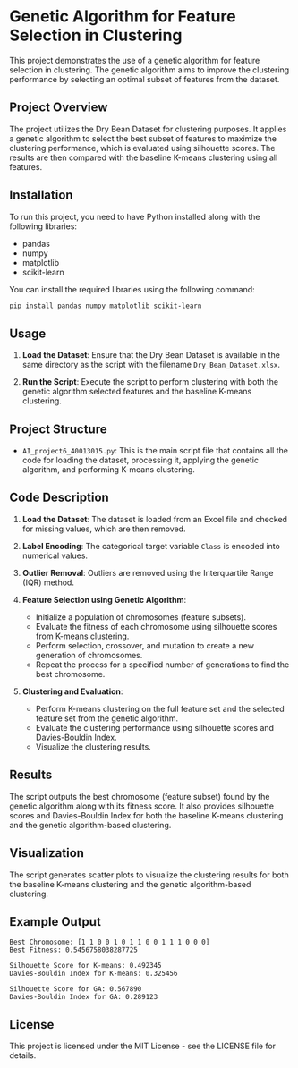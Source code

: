 # Genetic Algorithm for Feature Selection in Clustering

This project demonstrates the use of a genetic algorithm for feature selection in clustering. The genetic algorithm aims to improve the clustering performance by selecting an optimal subset of features from the dataset.

## Project Overview

The project utilizes the Dry Bean Dataset for clustering purposes. It applies a genetic algorithm to select the best subset of features to maximize the clustering performance, which is evaluated using silhouette scores. The results are then compared with the baseline K-means clustering using all features.

## Installation

To run this project, you need to have Python installed along with the following libraries:
- pandas
- numpy
- matplotlib
- scikit-learn

You can install the required libraries using the following command:
```bash
pip install pandas numpy matplotlib scikit-learn
```

## Usage

1. **Load the Dataset**: Ensure that the Dry Bean Dataset is available in the same directory as the script with the filename `Dry_Bean_Dataset.xlsx`.

2. **Run the Script**: Execute the script to perform clustering with both the genetic algorithm selected features and the baseline K-means clustering.

## Project Structure

- `AI_project6_40013015.py`: This is the main script file that contains all the code for loading the dataset, processing it, applying the genetic algorithm, and performing K-means clustering.

## Code Description

1. **Load the Dataset**: The dataset is loaded from an Excel file and checked for missing values, which are then removed.

2. **Label Encoding**: The categorical target variable `Class` is encoded into numerical values.

3. **Outlier Removal**: Outliers are removed using the Interquartile Range (IQR) method.

4. **Feature Selection using Genetic Algorithm**:
    - Initialize a population of chromosomes (feature subsets).
    - Evaluate the fitness of each chromosome using silhouette scores from K-means clustering.
    - Perform selection, crossover, and mutation to create a new generation of chromosomes.
    - Repeat the process for a specified number of generations to find the best chromosome.

5. **Clustering and Evaluation**:
    - Perform K-means clustering on the full feature set and the selected feature set from the genetic algorithm.
    - Evaluate the clustering performance using silhouette scores and Davies-Bouldin Index.
    - Visualize the clustering results.

## Results

The script outputs the best chromosome (feature subset) found by the genetic algorithm along with its fitness score. It also provides silhouette scores and Davies-Bouldin Index for both the baseline K-means clustering and the genetic algorithm-based clustering.

## Visualization

The script generates scatter plots to visualize the clustering results for both the baseline K-means clustering and the genetic algorithm-based clustering.

## Example Output

```
Best Chromosome: [1 1 0 0 1 0 1 1 0 0 1 1 1 0 0 0]
Best Fitness: 0.5456758038287725

Silhouette Score for K-means: 0.492345
Davies-Bouldin Index for K-means: 0.325456

Silhouette Score for GA: 0.567890
Davies-Bouldin Index for GA: 0.289123
```

## License

This project is licensed under the MIT License - see the LICENSE file for details.
